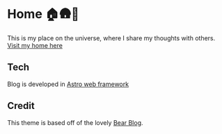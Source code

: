 # Home 🏠🛖🎪

This is my place on the universe, where I share my thoughts with others. [Visit my home here](https://jedluk.github.io)

## Tech

Blog is developed in [Astro web framework](https://astro.build/)

## Credit

This theme is based off of the lovely [Bear Blog](https://github.com/HermanMartinus/bearblog/).
